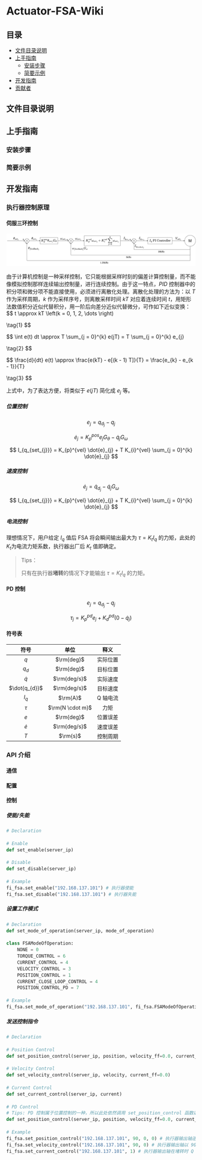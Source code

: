 # Actuator-FSA-Wiki

## 目录

- [文件目录说明](#文件目录说明)
- [上手指南](#上手指南)
  - [安装步骤](#安装步骤)
  - [简要示例](#简要示例)
- [开发指南](#开发指南)
- [贡献者](#贡献者)

## 文件目录说明

## 上手指南

### 安装步骤

### 简要示例

## 开发指南

### 执行器控制原理

#### 伺服三环控制

![FSA控制框图](./doc/images/FSA%E6%8E%A7%E5%88%B6%E6%A1%86%E5%9B%BE.svg)

由于计算机控制是一种采样控制，它只能根据采样时刻的偏差计算控制量，而不能像模拟控制那样连续输出控制量，进行连续控制。由于这一特点，$PID$ 控制器中的积分项和微分项不能直接使用，必须进行离散化处理。离散化处理的方法为：以 $T$ 作为采样周期，$k$ 作为采样序号，则离散采样时间 $kT$ 对应着连续时间 $t$​，用矩形法数值积分近似代替积分，用一阶后向差分近似代替微分，可作如下近似变换：
$$
t \approx kT \left(k = 0, 1, 2, \dots \right)

\tag{1}
$$

$$
\int e(t) dt \approx T \sum_{j = 0}^{k} e(jT) = T \sum_{j = 0}^{k} e_{j}

\tag{2}
$$

$$
\frac{d}{dt} e(t) \approx \frac{e(kT) - e[(k - 1) T]}{T} = \frac{e_{k} - e_{k - 1}}{T}

\tag{3}
$$

上式中，为了表达方便，将类似于 $e(jT)$ 简化成 $e_{j}$​ 等。

##### 位置控制

$$e_{j} = q_{d_{j}} - q_{j}$$

$$
\dot{e}_{j} = K_{p}^{pos} e_{j} G_{\theta} - \dot{q}_{j} G_{\omega}
$$

$$
I_{q_{set_{j}}} = K_{p}^{vel} \dot{e}_{j} + T K_{i}^{vel} \sum_{j = 0}^{k} \dot{e}_{j}
$$

##### 速度控制

$$
\dot{e}_{j} = \dot{q}_{d_{j}} - \dot{q}_{j} G_{\omega}
$$

$$
I_{q_{set_{j}}} = K_{p}^{vel} \dot{e}_{j} + T K_{i}^{vel} \sum_{j = 0}^{k} \dot{e}_{j}
$$

##### 电流控制

理想情况下，用户给定 $I_{q}$ 值后 FSA 将会瞬间输出最大为 $\tau = K_{t} I_{q}$ 的力矩，此处的 $K_{t}$​ 为电流力矩系数，执行器出厂后 $K_{t}$ 值即确定。

> Tips：
>
> 只有在执行器**堵转**的情况下才能输出 $\tau = K_{t} I_{q}$ 的力矩。

#### PD 控制

$$
e_{j} = q_{d_{j}} - q_{j}
$$

$$
\tau_{j} = K_{p}^{pd} e_{j} + K_{d}^{pd} \left(0 - \dot{q}_{j} \right)
$$

#### 符号表

|     符号      |       单位       |   释义   |
| :-----------: | :--------------: | :------: |
|      $q$      |    $\rm{deg}$    | 实际位置 |
|    $q_{d}$    |    $\rm{deg}$    | 目标位置 |
|   $\dot{q}$   |   $\rm{deg/s}$   | 实际速度 |
| $\dot{q_{d}}$ |   $\rm{deg/s}$   | 目标速度 |
|    $I_{q}$    |     $\rm{A}$     | Q 轴电流 |
|    $\tau$     | $\rm{N \cdot m}$ |   力矩   |
|      $e$      |    $\rm{deg}$    | 位置误差 |
|   $\dot{e}$   |   $\rm{deg/s}$   | 速度误差 |
|      $T$      |     $\rm{s}$     | 控制周期 |



### API 介绍

#### 通信



#### 配置



#### 控制

##### 使能/失能

```python
# Declaration

# Enable
def set_enable(server_ip)

# Disable
def set_disable(server_ip)

# Example
fi_fsa.set_enable("192.168.137.101") # 执行器使能
fi_fsa.set_disable("192.168.137.101") # 执行器失能
```

##### 设置工作模式

```python
# Declaration
def set_mode_of_operation(server_ip, mode_of_operation)

class FSAModeOfOperation:
    NONE = 0
    TORQUE_CONTROL = 6
    CURRENT_CONTROL = 4
    VELOCITY_CONTROL = 3
    POSITION_CONTROL = 1
    CURRENT_CLOSE_LOOP_CONTROL = 4
    POSITION_CONTROL_PD = 7

# Example
fi_fsa.set_mode_of_operation("192.168.137.101", fi_fsa.FSAModeOfOperation.VELOCITY_CONTROL)
```

##### 发送控制指令

```python
# Declaration

# Position Control
def set_position_control(server_ip, position, velocity_ff=0.0, current_ff=0.0)

# Velocity Control
def set_velocity_control(server_ip, velocity, current_ff=0.0)

# Current Control
def set_current_control(server_ip, current)

# PD Control
# Tips: PD 控制属于位置控制的一种，所以此处依然调用 set_position_control 函数以设定目标位置
def set_position_control(server_ip, position, velocity_ff=0.0, current_ff=0.0)

# Example
fi_fsa.set_position_control("192.168.137.101", 90, 0, 0) # 执行器输出轴逆时针旋转 90 度
fi_fsa.set_velocity_control("192.168.137.101", 90, 0) # 执行器输出轴以 90 度每秒的速度逆时针旋转
fi_fsa.set_current_control("192.168.137.101", 1) # 执行器输出轴在堵转时 Q 轴电流为 1 安培
```

